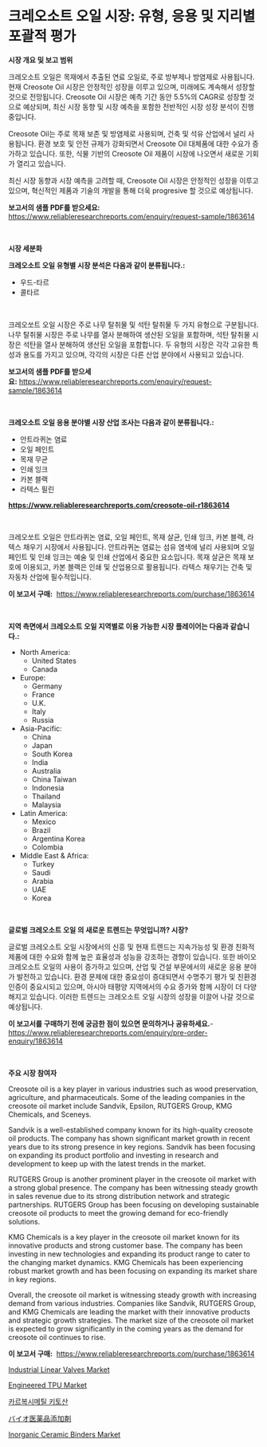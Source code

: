<p><h1>크레오소트 오일 시장: 유형, 응용 및 지리별 포괄적 평가</h1></p><p><strong>시장 개요 및 보고 범위</strong></p>
<p><p>크레오소트 오일은 목재에서 추출된 연료 오일로, 주로 방부제나 방염제로 사용됩니다. 현재 Creosote Oil 시장은 안정적인 성장을 이루고 있으며, 미래에도 계속해서 성장할 것으로 전망됩니다. Creosote Oil 시장은 예측 기간 동안 5.5%의 CAGR로 성장할 것으로 예상되며, 최신 시장 동향 및 시장 예측을 포함한 전반적인 시장 성장 분석이 진행 중입니다. </p><p>Creosote Oil는 주로 목재 보존 및 방염제로 사용되며, 건축 및 석유 산업에서 널리 사용됩니다. 환경 보호 및 안전 규제가 강화되면서 Creosote Oil 대체품에 대한 수요가 증가하고 있습니다. 또한, 식물 기반의 Creosote Oil 제품이 시장에 나오면서 새로운 기회가 열리고 있습니다. </p><p>최신 시장 동향과 시장 예측을 고려할 때, Creosote Oil 시장은 안정적인 성장을 이루고 있으며, 혁신적인 제품과 기술의 개발을 통해 더욱 progresive 할 것으로 예상됩니다.</p></p>
<p><strong>보고서의 샘플 PDF를 받으세요:</strong> <a href="https://www.reliableresearchreports.com/enquiry/request-sample/1863614">https://www.reliableresearchreports.com/enquiry/request-sample/1863614</a></p>
<p>&nbsp;</p>
<p><strong>시장 세분화</strong></p>
<p><strong>크레오소트 오일 유형별 시장 분석은 다음과 같이 분류됩니다.:</strong></p>
<p><ul><li>우드-타르</li><li>콜타르</li></ul></p>
<p>&nbsp;</p>
<p><p>크레오쏘트 오일 시장은 주로 나무 탈취물 및 석탄 탈취물 두 가지 유형으로 구분됩니다. 나무 탈취물 시장은 주로 나무를 열사 분해하여 생산된 오일을 포함하며, 석탄 탈취물 시장은 석탄을 열사 분해하여 생산된 오일을 포함합니다. 두 유형의 시장은 각각 고유한 특성과 용도를 가지고 있으며, 각각의 시장은 다른 산업 분야에서 사용되고 있습니다.</p></p>
<p><strong>보고서의 샘플 PDF를 받으세요:</strong>&nbsp;<a href="https://www.reliableresearchreports.com/enquiry/request-sample/1863614">https://www.reliableresearchreports.com/enquiry/request-sample/1863614</a></p>
<p>&nbsp;</p>
<p><strong> 크레오소트 오일 응용 분야별 시장 산업 조사는 다음과 같이 분류됩니다.:</strong></p>
<p><ul><li>안트라퀴논 염료</li><li>오일 페인트</li><li>목재 무균</li><li>인쇄 잉크</li><li>카본 블랙</li><li>라텍스 필린</li></ul></p>
<p><strong><a href="https://www.reliableresearchreports.com/creosote-oil-r1863614">https://www.reliableresearchreports.com/creosote-oil-r1863614</a></strong></p>
<p>&nbsp;</p>
<p><p>크레오쏘트 오일은 안트라퀴논 염료, 오일 페인트, 목재 살균, 인쇄 잉크, 카본 블랙, 라텍스 채우기 시장에서 사용됩니다. 안트라퀴논 염료는 섬유 염색에 널리 사용되며 오일 페인트 및 인쇄 잉크는 예술 및 인쇄 산업에서 중요한 요소입니다. 목재 살균은 목재 보호에 이용되고, 카본 블랙은 인쇄 및 산업용으로 활용됩니다. 라텍스 채우기는 건축 및 자동차 산업에 필수적입니다.</p></p>
<p><strong>이 보고서 구매:</strong>&nbsp; <a href="https://www.reliableresearchreports.com/purchase/1863614">https://www.reliableresearchreports.com/purchase/1863614</a></p>
<p>&nbsp;</p>
<p><strong>지역 측면에서 크레오소트 오일 지역별로 이용 가능한 시장 플레이어는 다음과 같습니다.:</strong></p>
<p><ul>
    <li>
        North America:
        <ul>
            <li>United States</li>
            <li>Canada</li>
        </ul>
    </li>
    <li>
        Europe:
        <ul>
            <li>Germany</li>
            <li>France</li>
            <li>U.K.</li>
            <li>Italy</li>
            <li>Russia</li>
        </ul>
    </li>
    <li>
        Asia-Pacific:
        <ul>
            <li>China</li>
            <li>Japan</li>
            <li>South Korea</li>
            <li>India</li>
            <li>Australia</li>
            <li>China Taiwan</li>
            <li>Indonesia</li>
            <li>Thailand</li>
            <li>Malaysia</li>
        </ul>
    </li>
    <li>
        Latin America:
        <ul>
            <li>Mexico</li>
            <li>Brazil</li>
            <li>Argentina Korea</li>
            <li>Colombia</li>
        </ul>
    </li>
    <li>
        Middle East & Africa:
        <ul>
            <li>Turkey</li>
            <li>Saudi</li>
            <li>Arabia</li>
            <li>UAE</li>
            <li>Korea</li>
        </ul>
    </li>
    </ul></p>
<p>&nbsp;</p>
<p><strong>글로벌 크레오소트 오일 의 새로운 트렌드는 무엇입니까? 시장?</strong></p>
<p><p>글로벌 크레오소트 오일 시장에서의 신흥 및 현재 트렌드는 지속가능성 및 환경 친화적 제품에 대한 수요와 함께 높은 효율성과 성능을 강조하는 경향이 있습니다. 또한 바이오 크레오소트 오일의 사용이 증가하고 있으며, 산업 및 건설 부문에서의 새로운 응용 분야가 발전하고 있습니다. 환경 문제에 대한 중요성이 증대되면서 수명주기 평가 및 친환경 인증이 중요시되고 있으며, 아시아 태평양 지역에서의 수요 증가와 함께 시장이 더 다양해지고 있습니다. 이러한 트렌드는 크레오소트 오일 시장의 성장을 이끌어 나갈 것으로 예상됩니다.</p></p>
<p><strong>이 보고서를 구매하기 전에 궁금한 점이 있으면 문의하거나 공유하세요.</strong>- <a href="https://www.reliableresearchreports.com/enquiry/pre-order-enquiry/1863614">https://www.reliableresearchreports.com/enquiry/pre-order-enquiry/1863614</a></p>
<p>&nbsp;</p>
<p><strong>주요 시장 참여자</strong></p>
<p><p>Creosote oil is a key player in various industries such as wood preservation, agriculture, and pharmaceuticals. Some of the leading companies in the creosote oil market include Sandvik, Epsilon, RUTGERS Group, KMG Chemicals, and Sceneys.</p><p>Sandvik is a well-established company known for its high-quality creosote oil products. The company has shown significant market growth in recent years due to its strong presence in key regions. Sandvik has been focusing on expanding its product portfolio and investing in research and development to keep up with the latest trends in the market.</p><p>RUTGERS Group is another prominent player in the creosote oil market with a strong global presence. The company has been witnessing steady growth in sales revenue due to its strong distribution network and strategic partnerships. RUTGERS Group has been focusing on developing sustainable creosote oil products to meet the growing demand for eco-friendly solutions.</p><p>KMG Chemicals is a key player in the creosote oil market known for its innovative products and strong customer base. The company has been investing in new technologies and expanding its product range to cater to the changing market dynamics. KMG Chemicals has been experiencing robust market growth and has been focusing on expanding its market share in key regions.</p><p>Overall, the creosote oil market is witnessing steady growth with increasing demand from various industries. Companies like Sandvik, RUTGERS Group, and KMG Chemicals are leading the market with their innovative products and strategic growth strategies. The market size of the creosote oil market is expected to grow significantly in the coming years as the demand for creosote oil continues to rise.</p></p>
<p><strong>이 보고서 구매:</strong>&nbsp;&nbsp;<a href="https://www.reliableresearchreports.com/purchase/1863614">https://www.reliableresearchreports.com/purchase/1863614</a></p>
<p><p><a href="https://github.com/nathandecarvalho/Market-Research-Report-List-3/blob/main/industrial-linear-valves-market.md">Industrial Linear Valves Market</a></p><p><a href="https://issuu.com/reportprime-2/docs/engineered-tpu-market-size-2030.pptx">Engineered TPU Market</a></p><p><a href="https://github.com/JackieFauhey9089475/Market-Research-Report-List-1/blob/main/344430241486.md">카르복시메틸 키토산</a></p><p><a href="https://github.com/pepo3k/Market-Research-Report-List-1/blob/main/618835645409.md">バイオ医薬品添加剤</a></p><p><a href="https://frill-swim-3cd.notion.site/Inorganic-Ceramic-Binders-Market-Insights-into-Market-CAGR-Market-Trends-and-Growth-Strategies-4507f677ce064df2b261abd0dd14f9ae">Inorganic Ceramic Binders Market</a></p></p>